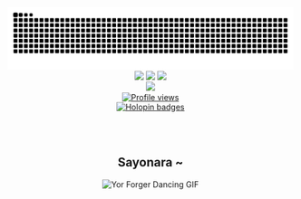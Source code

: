 <div align="center">

  <br>

  <!-- GitHub Snake Contribution -->
  <picture>
    <source media="(prefers-color-scheme: dark)" srcset="https://raw.githubusercontent.com/ICT154/ICT154/output/only-svg/github-contribution-grid-snake-dark.svg">
    <source media="(prefers-color-scheme: light)" srcset="https://raw.githubusercontent.com/ICT154/ICT154/output/only-svg/github-contribution-grid-snake.svg">
    <img src="https://raw.githubusercontent.com/ICT154/ICT154/output/only-svg/github-contribution-grid-snake.svg" alt="GitHub Snake animation">
  </picture>

  <br>

  <!-- GitHub Stats -->
  <img height="180em" src="https://github-readme-stats.vercel.app/api?username=ICT154&show_icons=true&theme=darcula&hide=issues,contribs&hide_border=true&bg_color=00000000">
  <img height="180em" src="https://github-readme-stats.vercel.app/api/top-langs/?username=ICT154&layout=compact&theme=darcula&hide_border=true&bg_color=00000000&langs_count=6">
  <img height="180em" src="https://github-readme-streak-stats.herokuapp.com?user=ICT154&theme=darcula&hide_border=true&background=FFFFFF00">

  <br>

  <!-- Trophies -->
  <img src="https://github-profile-trophy.vercel.app/?username=ICT154&theme=radical&no-frame=true&no-bg=true&margin-w=8">

  <!-- Badge -->
  <br>
  <a href="https://github.com/ICT154">
    <img src="https://komarev.com/ghpvc/?username=ICT154&style=for-the-badge&color=green" alt="Profile views">
  </a>

  <!-- Holopin -->
  <br>
  <a href="https://holopin.io/@r4d3ng0z4ll">
    <img src="https://holopin.me/r4d3ng0z4ll" alt="Holopin badges">
  </a>

  <br><br>

  <!-- Outro -->
  <h2>Sayonara ~</h2>
  <img width="25%" src="https://media1.tenor.com/m/RRt_U0xAzysAAAAC/yor-forger-yor-dance.gif" alt="Yor Forger Dancing GIF">

</div>
